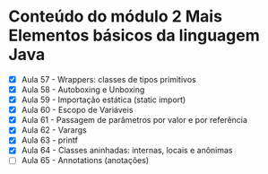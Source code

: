 # Conteúdo do módulo 2 Mais Elementos básicos da linguagem Java

- [x] Aula 57 - Wrappers: classes de tipos primitivos
- [x] Aula 58 - Autoboxing e Unboxing
- [x] Aula 59 - Importação estática (static import)
- [x] Aula 60 - Escopo de Variáveis
- [x] Aula 61 - Passagem de parâmetros por valor e por referência
- [x] Aula 62 - Varargs
- [x] Aula 63 - printf
- [x] Aula 64 - Classes aninhadas: internas, locais e anônimas
- [ ] Aula 65 - Annotations (anotações)